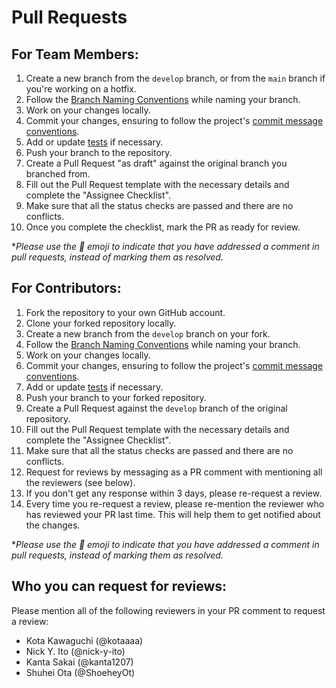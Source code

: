 # Pull Requests

## For Team Members:

1. Create a new branch from the `develop` branch, or from the `main` branch if you're working on a hotfix.
2. Follow the [Branch Naming Conventions](./BRANCHING.md#branch-naming-conventions) while naming your branch.
3. Work on your changes locally.
4. Commit your changes, ensuring to follow the project's [commit message conventions](./COMMITS.md).
5. Add or update [tests](./TESTING.md) if necessary.
6. Push your branch to the repository.
7. Create a Pull Request "as draft" against the original branch you branched from.
8. Fill out the Pull Request template with the necessary details and complete the "Assignee Checklist".
9. Make sure that all the status checks are passed and there are no conflicts.
10. Once you complete the checklist, mark the PR as ready for review.

\*_Please use the 🚀 emoji to indicate that you have addressed a comment in pull requests, instead of marking them as resolved._

## For Contributors:

1. Fork the repository to your own GitHub account.
2. Clone your forked repository locally.
3. Create a new branch from the `develop` branch on your fork.
4. Follow the [Branch Naming Conventions](./BRANCHING.md#branch-naming-conventions) while naming your branch.
5. Work on your changes locally.
6. Commit your changes, ensuring to follow the project's [commit message conventions](./COMMITS.md).
7. Add or update [tests](./TESTING.md) if necessary.
8. Push your branch to your forked repository.
9. Create a Pull Request against the `develop` branch of the original repository.
10. Fill out the Pull Request template with the necessary details and complete the "Assignee Checklist".
11. Make sure that all the status checks are passed and there are no conflicts.
12. Request for reviews by messaging as a PR comment with mentioning all the reviewers (see below).
13. If you don't get any response within 3 days, please re-request a review.
14. Every time you re-request a review, please re-mention the reviewer who has reviewed your PR last time. This will help them to get notified about the changes.

\*_Please use the 🚀 emoji to indicate that you have addressed a comment in pull requests, instead of marking them as resolved._

## Who you can request for reviews:

Please mention all of the following reviewers in your PR comment to request a review:

- Kota Kawaguchi (@kotaaaa)
- Nick Y. Ito (@nick-y-ito)
- Kanta Sakai (@kanta1207)
- Shuhei Ota (@ShoeheyOt)
